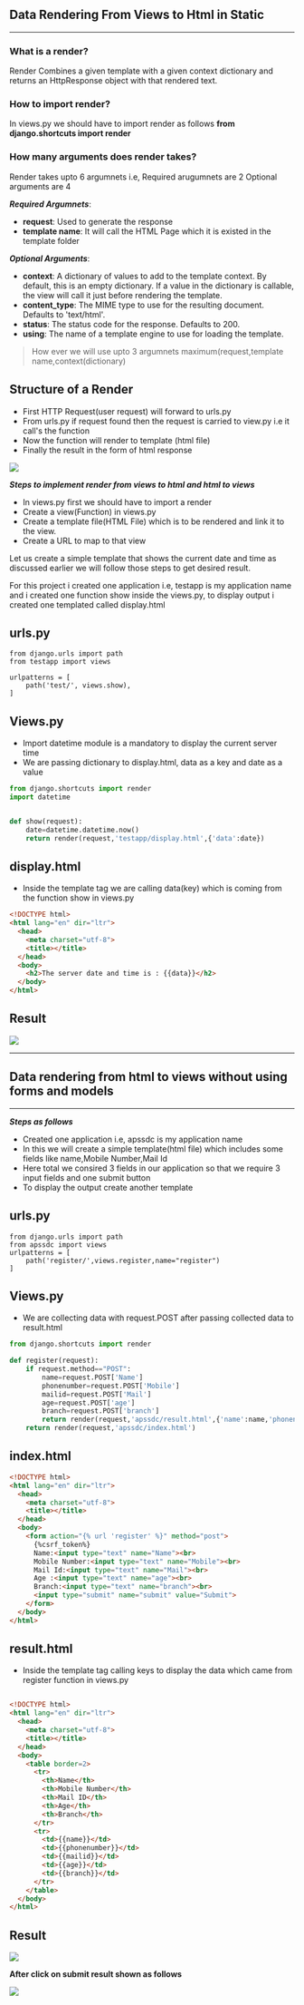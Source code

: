 ## Data Rendering From Views to Html in Static
-----
### What is a render?

Render Combines a given template with a given context dictionary and returns an HttpResponse object with that rendered text.

### How to import render?

In views.py we should have to import render as follows **from django.shortcuts import render**

### How many arguments does render takes?

Render takes upto 6 argumnets i.e, Required arugumnets are 2 Optional arguments are 4

***Required Argumnets***:
  - **request**: Used to generate the response
  - **template name**: It will call the HTML Page which it is existed in the template folder

***Optional Arguments***:
  - **context**: A dictionary of values to add to the template context. By default, this is an empty dictionary. If a value in the                        dictionary is callable, the view will call it just before rendering the template.
  - **content_type**: The MIME type to use for the resulting document. Defaults to 'text/html'.
  - **status**: The status code for the response. Defaults to 200.
  - **using**: The name of a template engine to use for loading the template.

> How ever we will use upto 3 argumnets maximum(request,template name,context(dictionary)

**Structure of a Render**
----
- First HTTP Request(user request) will forward to urls.py
- From urls.py if request found then the request is carried to view.py i.e it call's the function
- Now the function will render to template (html file)
- Finally the result in the form of html response



<img src="https://raw.githubusercontent.com/avinash516/Documentation-web-development/master/d1.png"/>

***Steps to implement render from views to html and html to views***

- In views.py first we should have to import a render
- Create a view(Function) in views.py
- Create a template file(HTML File) which is to be rendered and link it to the view.
- Create a URL to map to that view

Let us create a simple template that shows the current date and time as discussed earlier we will follow those steps to get desired result.

For this project i created one application i.e, testapp is my application name and i created one function show inside the views.py, to display output i created one templated called display.html

**urls.py**
----

```
from django.urls import path
from testapp import views

urlpatterns = [
    path('test/', views.show),
]
```

**Views.py**
----
- Import datetime module is a mandatory to display the current server time
-  We are passing dictionary to display.html, data as a key and date as a value
```python
from django.shortcuts import render
import datetime


def show(request):
    date=datetime.datetime.now()
    return render(request,'testapp/display.html',{'data':date})
```


**display.html**
----
- Inside the template tag we are calling data(key) which is coming from the function show in views.py
```html
<!DOCTYPE html>
<html lang="en" dir="ltr">
  <head>
    <meta charset="utf-8">
    <title></title>
  </head>
  <body>
    <h2>The server date and time is : {{data}}</h2>
  </body>
</html>

```



**Result**
----

<img src="https://raw.githubusercontent.com/avinash516/Documentation-web-development/master/d5.JPG"/>

----

## Data rendering from html to views without using forms and models

----
***Steps as follows***

- Created one application i.e, apssdc is my application name
- In this we will create a simple template(html file) which includes some fields like name,Mobile Number,Mail Id
- Here total we consired 3 fields in our application so that we require 3 input fields and one submit button
- To display the output create another template

**urls.py**
----
```
from django.urls import path
from apssdc import views
urlpatterns = [
    path('register/',views.register,name="register")
]
```

**Views.py**
----
- We are collecting data with request.POST after passing collected data to result.html
```python
from django.shortcuts import render

def register(request):
    if request.method=="POST":
        name=request.POST['Name']
        phonenumber=request.POST['Mobile']
        mailid=request.POST['Mail']
        age=request.POST['age']
        branch=request.POST['branch']
        return render(request,'apssdc/result.html',{'name':name,'phonenumber':phonenumber,'mailid':mailid,'age':age,'branch':branch})
    return render(request,'apssdc/index.html')
```


**index.html**
----

```html
<!DOCTYPE html>
<html lang="en" dir="ltr">
  <head>
    <meta charset="utf-8">
    <title></title>
  </head>
  <body>
    <form action="{% url 'register' %}" method="post">
      {%csrf_token%}
      Name:<input type="text" name="Name"><br>
      Mobile Number:<input type="text" name="Mobile"><br>
      Mail Id:<input type="text" name="Mail"><br>
      Age :<input type="text" name="age"><br>
      Branch:<input type="text" name="branch"><br>
      <input type="submit" name="submit" value="Submit">
    </form>
  </body>
</html>

```


**result.html**
----
- Inside the template tag calling keys to display the data which came from register function in views.py
```html

<!DOCTYPE html>
<html lang="en" dir="ltr">
  <head>
    <meta charset="utf-8">
    <title></title>
  </head>
  <body>
    <table border=2>
      <tr>
        <th>Name</th>
        <th>Mobile Number</th>
        <th>Mail ID</th>
        <th>Age</th>
        <th>Branch</th>
      </tr>
      <tr>
        <td>{{name}}</td>
        <td>{{phonenumber}}</td>
        <td>{{mailid}}</td>
        <td>{{age}}</td>
        <td>{{branch}}</td>
      </tr>
    </table>
  </body>
</html>

```


**Result**
----

<img src="https://raw.githubusercontent.com/avinash516/Documentation-web-development/master/d10.JPG"/>

**After click on submit result shown as follows**

<img src="https://raw.githubusercontent.com/avinash516/Documentation-web-development/master/d11.JPG"/>

